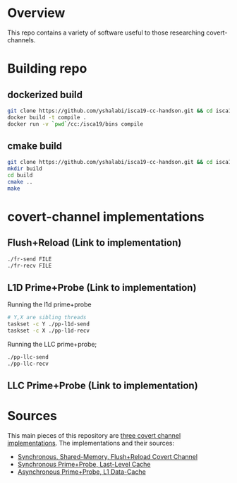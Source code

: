 # Overview
This repo contains a variety of software useful to those researching covert-channels.

# Building repo
## dockerized build
```sh
git clone https://github.com/yshalabi/isca19-cc-handson.git && cd isca19-cc-handson
docker build -t compile .
docker run -v `pwd`/cc:/isca19/bins compile
```

## cmake build
```sh
git clone https://github.com/yshalabi/isca19-cc-handson.git && cd isca19-cc-handson
mkdir build
cd build
cmake ..
make
```
# covert-channel implementations
## Flush+Reload (Link to implementation)
```sh
./fr-send FILE
./fr-recv FILE
```

## L1D Prime+Probe (Link to implementation)
Running the l1d prime+probe
```sh
# Y,X are sibling threads
taskset -c Y ./pp-l1d-send
taskset -c X ./pp-l1d-recv
```

Running the LLC prime+probe;
```sh
./pp-llc-send
./pp-llc-recv
```

## LLC Prime+Probe (Link to implementation)

# Sources
This main pieces of this repository are [three covert channel implementations](../blob/master/extern). The implementations and their sources:
- [Synchronous, Shared-Memory, Flush+Reload Covert Channel](https://github.com/moehajj/Flush-Reload)
- [Synchronous Prime+Probe, Last-Level Cache](https://github.com/0x161e-swei/covert-channel-101)
- [Asynchronous Prime+Probe, L1 Data-Cache](https://github.com/yshalabi/cc-fun)
